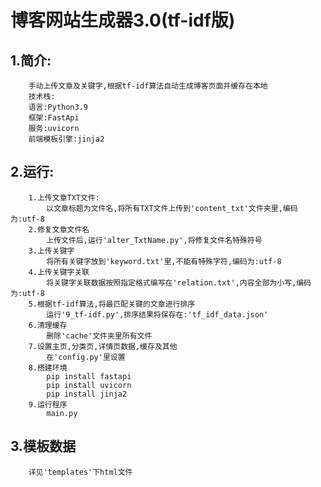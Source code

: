 # 博客网站生成器3.0(tf-idf版)

## 1.简介:
        手动上传文章及关键字,根据tf-idf算法自动生成博客页面并缓存在本地
        技术栈:
		语言:Python3.9
		框架:FastApi
		服务:uvicorn
		前端模板引擎:jinja2
## 2.运行:
        1.上传文章TXT文件:
            以文章标题为文件名,将所有TXT文件上传到'content_txt'文件夹里,编码为:utf-8
        2.修复文章文件名
            上传文件后,运行'alter_TxtName.py',将修复文件名特殊符号
        3.上传关键字
            将所有关键字放到'keyword.txt'里,不能有特殊字符,编码为:utf-8
        4.上传关键字关联
            将关键字关联数据按照指定格式编写在'relation.txt',内容全部为小写,编码为:utf-8
        5.根据tf-idf算法,将最匹配关键的文章进行排序
            运行'9_tf-idf.py',排序结果将保存在:'tf_idf_data.json'
        6.清理缓存
            删除'cache'文件夹里所有文件
        7.设置主页,分类页,详情页数据,缓存及其他
            在'config.py'里设置
        8.搭建环境
            pip install fastapi
            pip install uvicorn
            pip install jinja2
        9.运行程序
            main.py

## 3.模板数据
        详见'templates'下html文件
